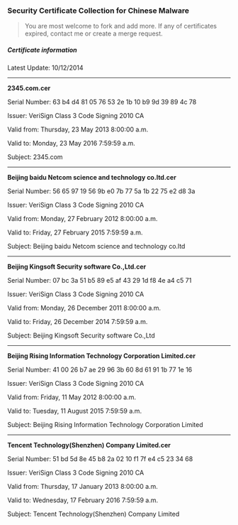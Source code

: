 ### Security Certificate Collection for Chinese Malware

> You are most welcome to fork and add more. If any of certificates expired, contact me or create a merge request.

##### Certificate information
Latest Update: 10/12/2014

---
**2345.com.cer**

Serial Number: ‎63 b4 d4 81 05 76 53 2e 1b 10 b9 9d 39 89 4c 78

Issuer: VeriSign Class 3 Code Signing 2010 CA

Valid from: ‎Thursday, ‎23 ‎May ‎2013 8:00:00 a.m.

Valid to: ‎Monday, ‎23 ‎May ‎2016 7:59:59 a.m.

Subject: 2345.com

---
**Beijing baidu Netcom science and technology co.ltd.cer**

Serial Number: ‎‎56 65 97 19 56 9b e0 7b 77 5a 1b 22 75 e2 d8 3a

Issuer: VeriSign Class 3 Code Signing 2010 CA

Valid from: ‎‎Monday, ‎27 ‎February ‎2012 8:00:00 a.m.

Valid to: ‎‎Friday, ‎27 ‎February ‎2015 7:59:59 a.m.

Subject: Beijing baidu Netcom science and technology co.ltd

---
**Beijing Kingsoft Security software Co.,Ltd.cer**

Serial Number: ‎‎‎07 bc 3a 51 b5 89 e5 af 43 29 1d f8 4e a4 c5 71

Issuer: VeriSign Class 3 Code Signing 2010 CA

Valid from: ‎‎‎Monday, ‎26 ‎December ‎2011 8:00:00 a.m.

Valid to: ‎‎‎Friday, ‎26 ‎December ‎2014 7:59:59 a.m.

Subject:  Beijing Kingsoft Security software Co.,Ltd

---
**Beijing Rising Information Technology Corporation Limited.cer**

Serial Number: ‎‎‎41 00 26 b7 ae 29 96 3b 60 8d 61 91 1b 77 1e 16

Issuer: VeriSign Class 3 Code Signing 2010 CA

Valid from: ‎‎‎Friday, ‎11 ‎May ‎2012 8:00:00 a.m.

Valid to: ‎‎‎Tuesday, ‎11 ‎August ‎2015 7:59:59 a.m.

Subject: Beijing Rising Information Technology Corporation Limited

---
**Tencent Technology(Shenzhen) Company Limited.cer**

Serial Number: ‎‎‎‎51 bd 5d 8e 45 b8 2a 02 10 f1 7f e4 c5 23 34 68

Issuer: VeriSign Class 3 Code Signing 2010 CA

Valid from: ‎‎‎‎‎Thursday, ‎17 ‎January ‎2013 8:00:00 a.m.

Valid to: ‎‎‎‎‎Wednesday, ‎17 ‎February ‎2016 7:59:59 a.m.

Subject: Tencent Technology(Shenzhen) Company Limited
